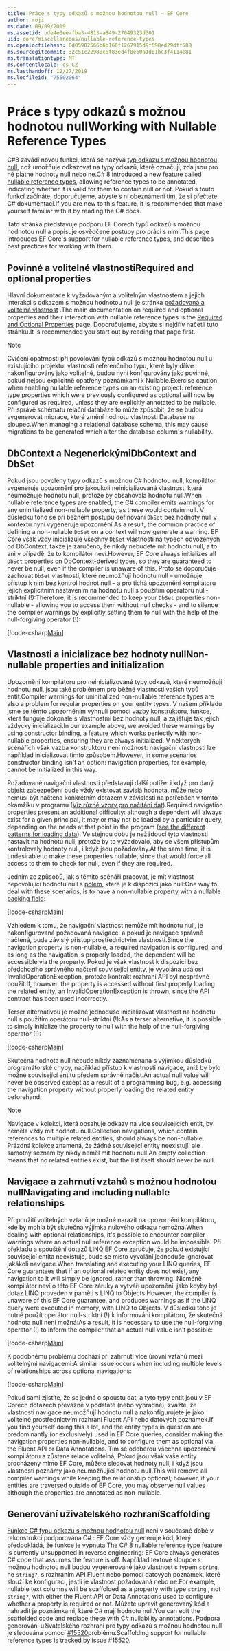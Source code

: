 ```yaml
---
title: Práce s typy odkazů s možnou hodnotou null – EF Core
author: roji
ms.date: 09/09/2019
ms.assetid: bde4e0ee-fba3-4813-a849-27049323d301
uid: core/miscellaneous/nullable-reference-types
ms.openlocfilehash: 0d05902566b6b166f1267915d9f698ed29dff588
ms.sourcegitcommit: 32c51c22988c6f83ed4f8e50a1d01be3f4114e81
ms.translationtype: MT
ms.contentlocale: cs-CZ
ms.lasthandoff: 12/27/2019
ms.locfileid: "75502064"
---
```

# <a name="working-with-nullable-reference-types"></a><span data-ttu-id="1bc65-102">Práce s typy odkazů s možnou hodnotou null</span><span class="sxs-lookup"><span data-stu-id="1bc65-102">Working with Nullable Reference Types</span></span>

<span data-ttu-id="1bc65-103">C#8 zavádí novou funkci, která se nazývá [typ odkazu s možnou hodnotou null](/dotnet/csharp/tutorials/nullable-reference-types), což umožňuje odkazovat na typy odkazů, které označují, zda jsou pro ně platné hodnoty null nebo ne.</span><span class="sxs-lookup"><span data-stu-id="1bc65-103">C# 8 introduced a new feature called [nullable reference types](/dotnet/csharp/tutorials/nullable-reference-types), allowing reference types to be annotated, indicating whether it is valid for them to contain null or not.</span></span> <span data-ttu-id="1bc65-104">Pokud s touto funkcí začínáte, doporučujeme, abyste s ní obeznámeni tím, že si přečtete C# dokumentaci.</span><span class="sxs-lookup"><span data-stu-id="1bc65-104">If you are new to this feature, it is recommended that make yourself familiar with it by reading the C# docs.</span></span>

<span data-ttu-id="1bc65-105">Tato stránka představuje podporu EF Corech typů odkazů s možnou hodnotou null a popisuje osvědčené postupy pro práci s nimi.</span><span class="sxs-lookup"><span data-stu-id="1bc65-105">This page introduces EF Core's support for nullable reference types, and describes best practices for working with them.</span></span>

## <a name="required-and-optional-properties"></a><span data-ttu-id="1bc65-106">Povinné a volitelné vlastnosti</span><span class="sxs-lookup"><span data-stu-id="1bc65-106">Required and optional properties</span></span>

<span data-ttu-id="1bc65-107">Hlavní dokumentace k vyžadovaným a volitelným vlastnostem a jejich interakci s odkazem s možnou hodnotou null je stránka [požadovaná a volitelná vlastnost](xref:core/modeling/entity-properties#required-and-optional-properties) .</span><span class="sxs-lookup"><span data-stu-id="1bc65-107">The main documentation on required and optional properties and their interaction with nullable reference types is the [Required and Optional Properties](xref:core/modeling/entity-properties#required-and-optional-properties) page.</span></span> <span data-ttu-id="1bc65-108">Doporučujeme, abyste si nejdřív načetli tuto stránku.</span><span class="sxs-lookup"><span data-stu-id="1bc65-108">It is recommended you start out by reading that page first.</span></span>

> [!NOTE]
> <span data-ttu-id="1bc65-109">Cvičení opatrnosti při povolování typů odkazů s možnou hodnotou null u existujícího projektu: vlastnosti referenčního typu, které byly dříve nakonfigurovány jako volitelné, budou nyní konfigurovány jako povinné, pokud nejsou explicitně opatřeny poznámkami k Nullable.</span><span class="sxs-lookup"><span data-stu-id="1bc65-109">Exercise caution when enabling nullable reference types on an existing project: reference type properties which were previously configured as optional will now be configured as required, unless they are explicitly annotated to be nullable.</span></span> <span data-ttu-id="1bc65-110">Při správě schématu relační databáze to může způsobit, že se budou vygenerovat migrace, které změní hodnotu vlastnosti Database na sloupec.</span><span class="sxs-lookup"><span data-stu-id="1bc65-110">When managing a relational database schema, this may cause migrations to be generated which alter the database column's nullability.</span></span>

## <a name="dbcontext-and-dbset"></a><span data-ttu-id="1bc65-111">DbContext a Negenerickými</span><span class="sxs-lookup"><span data-stu-id="1bc65-111">DbContext and DbSet</span></span>

<span data-ttu-id="1bc65-112">Pokud jsou povoleny typy odkazů s možnou C# hodnotou null, kompilátor vygeneruje upozornění pro jakoukoli neinicializovaná vlastnost, která neumožňuje hodnotu null, protože by obsahovala hodnotu null.</span><span class="sxs-lookup"><span data-stu-id="1bc65-112">When nullable reference types are enabled, the C# compiler emits warnings for any uninitialized non-nullable property, as these would contain null.</span></span> <span data-ttu-id="1bc65-113">V důsledku toho se při běžném postupu definování `DbSet` bez hodnoty null v kontextu nyní vygeneruje upozornění.</span><span class="sxs-lookup"><span data-stu-id="1bc65-113">As a result, the common practice of defining a non-nullable `DbSet` on a context will now generate a warning.</span></span> <span data-ttu-id="1bc65-114">EF Core však vždy inicializuje všechny `DbSet` vlastnosti na typech odvozených od DbContext, takže je zaručeno, že nikdy nebudete mít hodnotu null, a to ani v případě, že to kompilátor neví.</span><span class="sxs-lookup"><span data-stu-id="1bc65-114">However, EF Core always initializes all `DbSet` properties on DbContext-derived types, so they are guaranteed to never be null, even if the compiler is unaware of this.</span></span> <span data-ttu-id="1bc65-115">Proto se doporučuje zachovat `DbSet` vlastností, které neumožňují hodnotu null – umožňuje přístup k nim bez kontrol hodnot null – a pro tichá upozornění kompilátoru jejich explicitním nastavením na hodnotu null s použitím operátoru null-striktní (!):</span><span class="sxs-lookup"><span data-stu-id="1bc65-115">Therefore, it is recommended to keep your `DbSet` properties non-nullable - allowing you to access them without null checks - and to silence the compiler warnings by explicitly setting them to null with the help of the null-forgiving operator (!):</span></span>

[!code-csharp[Main](../../../samples/core/Miscellaneous/NullableReferenceTypes/NullableReferenceTypesContext.cs?name=Context&highlight=3-4)]

## <a name="non-nullable-properties-and-initialization"></a><span data-ttu-id="1bc65-116">Vlastnosti a inicializace bez hodnoty null</span><span class="sxs-lookup"><span data-stu-id="1bc65-116">Non-nullable properties and initialization</span></span>

<span data-ttu-id="1bc65-117">Upozornění kompilátoru pro neinicializované typy odkazů, které neumožňují hodnotu null, jsou také problémem pro běžné vlastnosti vašich typů entit.</span><span class="sxs-lookup"><span data-stu-id="1bc65-117">Compiler warnings for uninitialized non-nullable reference types are also a problem for regular properties on your entity types.</span></span> <span data-ttu-id="1bc65-118">V našem příkladu jsme se těmto upozorněním vyhnuli pomocí [vazby konstruktoru](xref:core/modeling/constructors), funkce, která funguje dokonale s vlastnostmi bez hodnoty null, a zajišťuje tak jejich vždycky inicializaci.</span><span class="sxs-lookup"><span data-stu-id="1bc65-118">In our example above, we avoided these warnings by using [constructor binding](xref:core/modeling/constructors), a feature which works perfectly with non-nullable properties, ensuring they are always initialized.</span></span> <span data-ttu-id="1bc65-119">V některých scénářích však vazba konstruktoru není možnost: navigační vlastnosti lze například inicializovat tímto způsobem.</span><span class="sxs-lookup"><span data-stu-id="1bc65-119">However, in some scenarios constructor binding isn't an option: navigation properties, for example, cannot be initialized in this way.</span></span>

<span data-ttu-id="1bc65-120">Požadované navigační vlastnosti představují další potíže: i když pro daný objekt zabezpečení bude vždy existovat závislá hodnota, může nebo nemusí být načtena konkrétním dotazem v závislosti na potřebách v tomto okamžiku v programu ([Viz různé vzory pro načítání dat](xref:core/querying/related-data)).</span><span class="sxs-lookup"><span data-stu-id="1bc65-120">Required navigation properties present an additional difficulty: although a dependent will always exist for a given principal, it may or may not be loaded by a particular query, depending on the needs at that point in the program ([see the different patterns for loading data](xref:core/querying/related-data)).</span></span> <span data-ttu-id="1bc65-121">Ve stejnou dobu je nežádoucí tyto vlastnosti nastavit na hodnotu null, protože by to vyžadovalo, aby se všem přístupům kontrolovaly hodnoty null, i když jsou požadovány.</span><span class="sxs-lookup"><span data-stu-id="1bc65-121">At the same time, it is undesirable to make these properties nullable, since that would force all access to them to check for null, even if they are required.</span></span>

<span data-ttu-id="1bc65-122">Jedním ze způsobů, jak s těmito scénáři pracovat, je mít vlastnost nepovolující hodnotu null s [polem](xref:core/modeling/backing-field), které je k dispozici jako null:</span><span class="sxs-lookup"><span data-stu-id="1bc65-122">One way to deal with these scenarios, is to have a non-nullable property with a nullable [backing field](xref:core/modeling/backing-field):</span></span>

[!code-csharp[Main](../../../samples/core/Miscellaneous/NullableReferenceTypes/Order.cs?range=12-17)]

<span data-ttu-id="1bc65-123">Vzhledem k tomu, že navigační vlastnost nemůže mít hodnotu null, je nakonfigurovaná požadovaná navigace. a pokud je navigace správně načtená, bude závislý přístup prostřednictvím vlastnosti.</span><span class="sxs-lookup"><span data-stu-id="1bc65-123">Since the navigation property is non-nullable, a required navigation is configured; and as long as the navigation is properly loaded, the dependent will be accessible via the property.</span></span> <span data-ttu-id="1bc65-124">Pokud je však vlastnost k dispozici bez předchozího správného načtení související entity, je vyvolána událost InvalidOperationException, protože kontrakt rozhraní API byl nesprávně použit.</span><span class="sxs-lookup"><span data-stu-id="1bc65-124">If, however, the property is accessed without first properly loading the related entity, an InvalidOperationException is thrown, since the API contract has been used incorrectly.</span></span>

<span data-ttu-id="1bc65-125">Terser alternativou je možné jednoduše inicializovat vlastnost na hodnotu null s použitím operátoru null-striktní (!):</span><span class="sxs-lookup"><span data-stu-id="1bc65-125">As a terser alternative, it is possible to simply initialize the property to null with the help of the null-forgiving operator (!):</span></span>

[!code-csharp[Main](../../../samples/core/Miscellaneous/NullableReferenceTypes/Order.cs?range=19)]

<span data-ttu-id="1bc65-126">Skutečná hodnota null nebude nikdy zaznamenána s výjimkou důsledků programátorské chyby, například přístup k vlastnosti navigace, aniž by bylo možné související entitu předem správně načíst.</span><span class="sxs-lookup"><span data-stu-id="1bc65-126">An actual null value will never be observed except as a result of a programming bug, e.g. accessing the navigation property without properly loading the related entity beforehand.</span></span>

> [!NOTE]
> <span data-ttu-id="1bc65-127">Navigace v kolekci, která obsahuje odkazy na více souvisejících entit, by neměla vždy mít hodnotu null.</span><span class="sxs-lookup"><span data-stu-id="1bc65-127">Collection navigations, which contain references to multiple related entities, should always be non-nullable.</span></span> <span data-ttu-id="1bc65-128">Prázdná kolekce znamená, že žádné související entity neexistují, ale samotný seznam by nikdy neměl mít hodnotu null.</span><span class="sxs-lookup"><span data-stu-id="1bc65-128">An empty collection means that no related entities exist, but the list itself should never be null.</span></span>

## <a name="navigating-and-including-nullable-relationships"></a><span data-ttu-id="1bc65-129">Navigace a zahrnutí vztahů s možnou hodnotou null</span><span class="sxs-lookup"><span data-stu-id="1bc65-129">Navigating and including nullable relationships</span></span>

<span data-ttu-id="1bc65-130">Při použití volitelných vztahů je možné narazit na upozornění kompilátoru, kde by mohla být skutečná výjimka nulového odkazu nemožná.</span><span class="sxs-lookup"><span data-stu-id="1bc65-130">When dealing with optional relationships, it's possible to encounter compiler warnings where an actual null reference exception would be impossible.</span></span> <span data-ttu-id="1bc65-131">Při překladu a spouštění dotazů LINQ EF Core zaručuje, že pokud existující související entita neexistuje, bude se místo vyvolání jednoduše ignorovat jakákoli navigace.</span><span class="sxs-lookup"><span data-stu-id="1bc65-131">When translating and executing your LINQ queries, EF Core guarantees that if an optional related entity does not exist, any navigation to it will simply be ignored, rather than throwing.</span></span> <span data-ttu-id="1bc65-132">Nicméně kompilátor neví o této EF Core záruky a vytváří upozornění, jako kdyby byl dotaz LINQ proveden v paměti s LINQ to Objects.</span><span class="sxs-lookup"><span data-stu-id="1bc65-132">However, the compiler is unaware of this EF Core guarantee, and produces warnings as if the LINQ query were executed in memory, with LINQ to Objects.</span></span> <span data-ttu-id="1bc65-133">V důsledku toho je nutné použít operátor null-striktní (!) k informování kompilátoru, že skutečná hodnota null není možná:</span><span class="sxs-lookup"><span data-stu-id="1bc65-133">As a result, it is necessary to use the null-forgiving operator (!) to inform the compiler that an actual null value isn't possible:</span></span>

[!code-csharp[Main](../../../samples/core/Miscellaneous/NullableReferenceTypes/Program.cs?range=46)]

<span data-ttu-id="1bc65-134">K podobnému problému dochází při zahrnutí více úrovní vztahů mezi volitelnými navigacemi:</span><span class="sxs-lookup"><span data-stu-id="1bc65-134">A similar issue occurs when including multiple levels of relationships across optional navigations:</span></span>

[!code-csharp[Main](../../../samples/core/Miscellaneous/NullableReferenceTypes/Program.cs?range=36-39&highlight=2)]

<span data-ttu-id="1bc65-135">Pokud sami zjistíte, že se jedná o spoustu dat, a tyto typy entit jsou v EF Corech dotazech převážně v podstatě (nebo výhradně), zvažte, že vlastnosti navigace neumožňují hodnotu null a nakonfigurujete je jako volitelné prostřednictvím rozhraní Fluent API nebo datových poznámek.</span><span class="sxs-lookup"><span data-stu-id="1bc65-135">If you find yourself doing this a lot, and the entity types in question are predominantly (or exclusively) used in EF Core queries, consider making the navigation properties non-nullable, and to configure them as optional via the Fluent API or Data Annotations.</span></span> <span data-ttu-id="1bc65-136">Tím se odeberou všechna upozornění kompilátoru a zůstane relace volitelná; Pokud jsou však vaše entity procházeny mimo EF Core, můžete sledovat hodnoty null, i když jsou vlastnosti poznámy jako neumožňující hodnotu null.</span><span class="sxs-lookup"><span data-stu-id="1bc65-136">This will remove all compiler warnings while keeping the relationship optional; however, if your entities are traversed outside of EF Core, you may observe null values although the properties are annotated as non-nullable.</span></span>

## <a name="scaffolding"></a><span data-ttu-id="1bc65-137">Generování uživatelského rozhraní</span><span class="sxs-lookup"><span data-stu-id="1bc65-137">Scaffolding</span></span>

<span data-ttu-id="1bc65-138">[Funkce C# typu odkazu s možnou hodnotou null](/dotnet/csharp/tutorials/nullable-reference-types) není v současné době v rekonstrukci podporována C# : EF Core vždy generuje kód, který předpokládá, že funkce je vypnuta.</span><span class="sxs-lookup"><span data-stu-id="1bc65-138">[The C# 8 nullable reference type feature](/dotnet/csharp/tutorials/nullable-reference-types) is currently unsupported in reverse engineering: EF Core always generates C# code that assumes the feature is off.</span></span> <span data-ttu-id="1bc65-139">Například textové sloupce s možnou hodnotou null budou vygenerované jako vlastnost s typem `string`, ne `string?`, s rozhraním API Fluent nebo pomocí datových poznámek, které slouží ke konfiguraci, jestli je vlastnost požadovaná nebo ne.</span><span class="sxs-lookup"><span data-stu-id="1bc65-139">For example, nullable text columns will be scaffolded as a property with type `string` , not `string?`, with either the Fluent API or Data Annotations used to configure whether a property is required or not.</span></span> <span data-ttu-id="1bc65-140">Můžete upravit generovaný kód a nahradit je poznámkami, které C# mají hodnotu null.</span><span class="sxs-lookup"><span data-stu-id="1bc65-140">You can edit the scaffolded code and replace these with C# nullability annotations.</span></span> <span data-ttu-id="1bc65-141">Podpora generování uživatelského rozhraní pro typy odkazů s možnou hodnotou null je sledována pomocí [#15520](https://github.com/aspnet/EntityFrameworkCore/issues/15520)problému.</span><span class="sxs-lookup"><span data-stu-id="1bc65-141">Scaffolding support for nullable reference types is tracked by issue [#15520](https://github.com/aspnet/EntityFrameworkCore/issues/15520).</span></span>

